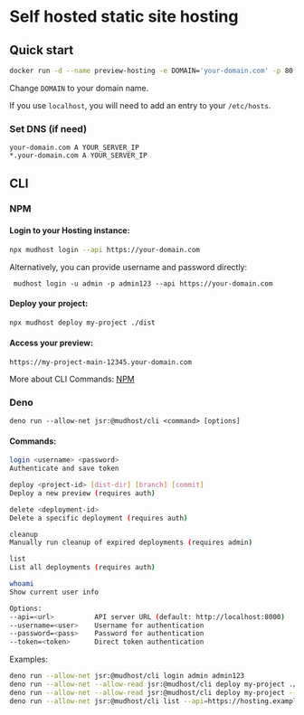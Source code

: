# Self hosted static site hosting

## Quick start

```bash
docker run -d --name preview-hosting -e DOMAIN='your-domain.com' -p 80:80 jamaks/hosting:latest
```

Change `DOMAIN` to your domain name.

If you use `localhost`, you will need to add an entry to your `/etc/hosts`.

### Set DNS (if need)

```
your-domain.com A YOUR_SERVER_IP
*.your-domain.com A YOUR_SERVER_IP
```


## CLI

### NPM

#### Login to your Hosting instance:

```bash
npx mudhost login --api https://your-domain.com
```

Alternatively, you can provide username and password directly:
```
 mudhost login -u admin -p admin123 --api https://your-domain.com
```

#### Deploy your project:

```bash
npx mudhost deploy my-project ./dist
```

#### Access your preview:

```text
https://my-project-main-12345.your-domain.com
```

More about CLI Commands: [NPM](/npm)

### Deno

`deno run --allow-net jsr:@mudhost/cli <command> [options]`

#### Commands:
```bash
login <username> <password>
Authenticate and save token

deploy <project-id> [dist-dir] [branch] [commit]
Deploy a new preview (requires auth)

delete <deployment-id>
Delete a specific deployment (requires auth)

cleanup
Manually run cleanup of expired deployments (requires admin)

list
List all deployments (requires auth)

whoami
Show current user info

Options:
--api=<url>          API server URL (default: http://localhost:8000)
--username=<user>    Username for authentication
--password=<pass>    Password for authentication
--token=<token>      Direct token authentication

```

Examples:
```bash
deno run --allow-net jsr:@mudhost/cli login admin admin123
deno run --allow-net --allow-read jsr:@mudhost/cli deploy my-project ./dist
deno run --allow-net --allow-read jsr:@mudhost/cli deploy my-project --username=admin --password=admin123
deno run --allow-net jsr:@mudhost/cli list --api=https://hosting.example.com
```

